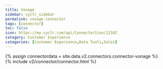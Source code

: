 ```yaml
---
title: Vonage
sidebar: cyclr_sidebar
permalink: vonage-connector
tags: [connector]
toc: false
icon: https://my.cyclr.com/api/ConnectorIcon/12342
category: Customer Experience
categories: [Customer Experience,Data Tools,Sales]
---
```

{% assign connectordata = site.data.v2.connectors.connector-vonage %}
{% include v2/connector/connector.html %}	